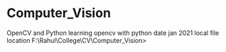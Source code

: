 # Computer_Vision
OpenCV and Python
learning opencv with python date jan 2021
local file location 
F:\Rahul\College\CV\Computer_Vision>

